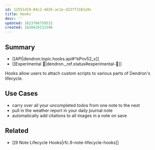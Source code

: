```yaml
---
id: 12551d19-04c2-4d26-ac1e-d23ff3181a9c
title: Hooks
desc: ''
updated: 1623706759532
created: 1620426131596
---
```


## Summary
- [[API|dendron.topic.hooks.api#^bPnv52_x]]
- [[Experimental 🧪|dendron._ref.status#experimental-🧪]]

Hooks allow users to attach custom scripts to various parts of Dendron's lifecycle.

## Use Cases
- carry over all your uncompleted todos from one note to the next
- pull in the weather report in your daily journal note
- automatically add citations to all images in a note on save

## Related
- [[9 Note Lifecycle Hooks|rfc.9-note-lifecycle-hooks]]
